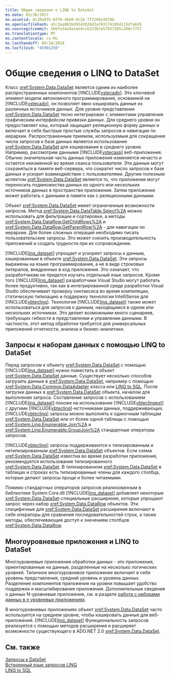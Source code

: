 ```yaml
---
title: Общие сведения о LINQ to DataSet
ms.date: 03/30/2017
ms.assetid: dc20a8fb-03f6-4b68-9c2b-7f7299e3070b
ms.openlocfilehash: 43c3aa081bd934202bd3a7831741054115d7a6d5
ms.sourcegitcommit: 5bbfe34a9a14e4ccb22367e57b57585c208cf757
ms.translationtype: MT
ms.contentlocale: ru-RU
ms.lasthandoff: 09/18/2018
ms.locfileid: "45991250"
---
```

# <a name="linq-to-dataset-overview"></a>Общие сведения о LINQ to DataSet
Класс <xref:System.Data.DataSet> является одним из наиболее распространенных компонентов [!INCLUDE[vstecado](../../../../includes/vstecado-md.md)]. Это ключевой элемент модели автономного программирования, основанной на [!INCLUDE[vstecado](../../../../includes/vstecado-md.md)], он позволяет явно кэшировать данные из различных источников данных. Для уровня представления <xref:System.Data.DataSet> тесно интегрирован с элементами управления графическим интерфейсом привязки данных. Для среднего уровня он предоставляет кэш, который защищает реляционную форму данных и включает в себя быстрые простые службы запросов и навигации по иерархии. Распространенным приемом, используемым для сокращения числа запросов к базе данных является использование <xref:System.Data.DataSet> для кэширования в среднего уровня. Например, рассмотрим данными [!INCLUDE[vstecasp](../../../../includes/vstecasp-md.md)] веб-приложения. Обычно значительная часть данных приложения изменяется нечасто и остается неизменной во время сеанса пользователя. Эти данные могут сохраняться в памяти веб-сервера, что сократит число запросов к базе данных и ускорит взаимодействие с пользователями. Другим полезным аспектом <xref:System.Data.DataSet> является то, что приложения могут переносить подмножества данных из одного или нескольких источников данных в пространстве приложения. Затем приложение может работать с данными в памяти как с реляционными данными.  
  
 Объект <xref:System.Data.DataSet> имеет ограниченные возможности запросов. Метод <xref:System.Data.DataTable.Select%2A> можно использовать для фильтрации и сортировки, а методы <xref:System.Data.DataRow.GetChildRows%2A> и <xref:System.Data.DataRow.GetParentRow%2A> - для навигации по иерархии. Для более сложных операций необходимо писать пользовательские запросы. Это может снизить производительность приложений и создать трудности при их сопровождении.  
  
 [!INCLUDE[linq_dataset](../../../../includes/linq-dataset-md.md)] упрощает и ускоряет запросы к данным, кэшированным в объекте <xref:System.Data.DataSet>. Эти запросы выражены на языке программирования, а не в виде строковых литералов, внедренных в код приложения. Это означает, что разработчикам не придется изучать отдельный язык запросов. Кроме того [!INCLUDE[linq_dataset](../../../../includes/linq-dataset-md.md)] разработчики Visual Studio могут работать более продуктивно, так как в интегрированной среде разработки Visual Studio обеспечивает проверку синтаксиса во время компиляции, статическую типизацию и поддержку технологии IntelliSense для [!INCLUDE[vbteclinq](../../../../includes/vbteclinq-md.md)]. Технология [!INCLUDE[linq_dataset](../../../../includes/linq-dataset-md.md)] также может использоваться для запросов к данным, находящимся в одном или нескольких источниках. Это делает возможными много сценариев, требующих гибкости в представлении и управлении данными. В частности, этот метод обработки требуется для универсальных приложений отчетности, анализа и бизнес-аналитики.  
  
## <a name="querying-datasets-using-linq-to-dataset"></a>Запросы к наборам данных с помощью LINQ to DataSet  
 Перед запросом к объекту <xref:System.Data.DataSet> с помощью [!INCLUDE[linq_dataset](../../../../includes/linq-dataset-md.md)] нужно поместить в объект <xref:System.Data.DataSet> данные. Существует несколько способов загрузить данные в <xref:System.Data.DataSet>, например с помощью <xref:System.Data.Common.DataAdapter> класса или [LINQ to SQL](../../../../docs/framework/data/adonet/sql/linq/index.md). После загрузки данных в <xref:System.Data.DataSet> объекта, началом для выполнения запроса. Составление запросов с использованием [!INCLUDE[linq_dataset](../../../../includes/linq-dataset-md.md)] похоже на использование [!INCLUDE[vbteclinqext](../../../../includes/vbteclinqext-md.md)] с другими [!INCLUDE[vbteclinq](../../../../includes/vbteclinq-md.md)]-источниками данных, поддерживающих. [!INCLUDE[vbteclinq](../../../../includes/vbteclinq-md.md)] запросы можно выполнять к одиночным таблицам <xref:System.Data.DataSet> или от более одной таблицы с помощью <xref:System.Linq.Enumerable.Join%2A> и <xref:System.Linq.Enumerable.GroupJoin%2A> стандартные операторы запросов.  
  
 [!INCLUDE[vbteclinq](../../../../includes/vbteclinq-md.md)] запросы поддерживаются к типизированным и нетипизированным <xref:System.Data.DataSet> объектов. Если схема <xref:System.Data.DataSet> известна во время разработки приложения, рекомендуется использование типизированного <xref:System.Data.DataSet>. В типизированном <xref:System.Data.DataSet> в таблицах и строках есть типизированные члены для каждого столбца, которые делают запросы проще и более читаемыми.  
  
 Помимо стандартных операторов запросов реализованным в библиотеке System.Core.dll [!INCLUDE[linq_dataset](../../../../includes/linq-dataset-md.md)] добавляет некоторые <xref:System.Data.DataSet>-специальные расширения, которые упрощают запрос через набор <xref:System.Data.DataRow> объектов. Эти специфичные для <xref:System.Data.DataSet> расширения включают в себя операторы для сравнения последовательностей строк, а также методы, обеспечивающие доступ к значениям столбцов <xref:System.Data.DataRow>.  
  
## <a name="n-tier-applications-and-linq-to-dataset"></a>Многоуровневые приложения и LINQ to DataSet  
 Многоуровневые приложения обработки данных - это приложения, ориентированные на данные, разделенные на несколько логических уровней. Типичное многоуровневое приложение включает в себя уровень представления, средний уровень и уровень данных. Разделение компонентов приложения на уровни повышает удобство поддержки и масштабирования приложения. Дополнительные сведения о данных N-уровневые приложения, см. в разделе [работа с наборами данных в n уровневых приложениях](/visualstudio/data-tools/work-with-datasets-in-n-tier-applications).  
  
 В многоуровневых приложениях объект <xref:System.Data.DataSet> часто используется на среднем уровне, чтобы кэшировать данные для веб-приложений. [!INCLUDE[linq_dataset](../../../../includes/linq-dataset-md.md)] Функциональность запросов реализуется с помощью методов расширения и расширяет возможности существующего в ADO.NET 2.0 <xref:System.Data.DataSet>.  
  
## <a name="see-also"></a>См. также  
 [Запросы к DataSet](../../../../docs/framework/data/adonet/querying-datasets-linq-to-dataset.md)  
 [Встроенный язык запросов LINQ](https://msdn.microsoft.com/library/a73c4aec-5d15-4e98-b962-1274021ea93d)  
 [LINQ to SQL](../../../../docs/framework/data/adonet/sql/linq/index.md)
